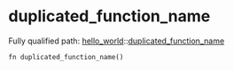 # duplicated_function_name

Fully qualified path: [hello_world](./hello_world.md)::[duplicated_function_name](./hello_world-duplicated_function_name.md)

<pre><code class="language-cairo">fn duplicated_function_name()</code></pre>

